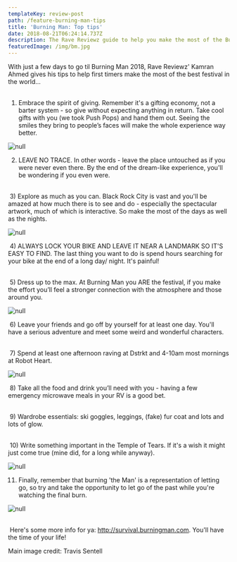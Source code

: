 ```yaml
---
templateKey: review-post
path: /feature-burning-man-tips
title: 'Burning Man: Top tips'
date: 2018-08-21T06:24:14.737Z
description: The Rave Reviewz guide to help you make the most of the Burn
featuredImage: /img/bm.jpg
---
```

With just a few days to go til Burning Man 2018,  Rave Reviewz' Kamran Ahmed gives his tips to help first timers make the most of the best festival in the world...
<br><br>

1. Embrace the spirit of giving. Remember it's a gifting economy, not a barter system - so give without expecting anything in return. Take cool gifts with you (we took Push Pops) and hand them out. Seeing the smiles they bring to people’s faces will make the whole experience way better.

![null](/img/pushpop.jpg)

2. LEAVE NO TRACE. In other words - leave the place untouched as if you were never even there. By the end of the dream-like experience, you'll be wondering if you even were.
<br><br>

 3) Explore as much as you can. Black Rock City is vast and you'll be amazed at how much there is to see and do - especially the spectacular artwork, much of which is interactive. So make the most of the days as well as the nights. 

![null](/img/statue.jpg)

 4) ALWAYS LOCK YOUR BIKE AND LEAVE IT NEAR A LANDMARK SO IT'S EASY TO FIND. The last thing you want to do is spend hours searching for your bike at the end of a long day/ night. It's painful!
<br><br>

 5) Dress up to the max. At Burning Man you ARE the festival, if you make the effort you’ll feel a stronger connection with the atmosphere and those around you.

![null](/img/crew.jpg)

 6) Leave your friends and go off by yourself for at least one day. You'll have a serious adventure and meet some weird and wonderful characters.
<br><br>

 7) Spend at least one afternoon raving at Dstrkt and 4-10am most mornings at Robot Heart. 

![null](/img/distrkt.jpg)

 8) Take all the food and drink you’ll need with you - having a few emergency microwave meals in your RV is a good bet.
<br><br>

 9) Wardrobe essentials: ski goggles, leggings, (fake) fur coat and lots and lots of glow.
<br><br>

 10) Write something important in the Temple of Tears. If it's a wish it might just come true (mine did, for a long while anyway). 

![null](/img/temple.jpg)

11. Finally, remember that burning 'the Man' is a representation of letting go, so try and take the opportunity to let go of the past while you're watching the final burn. 

![null](/img/burn.jpg)
<br><br>

 Here's some more info for ya: http://survival.burningman.com. You'll have the time of your life!
 

Main image credit: Travis Sentell
